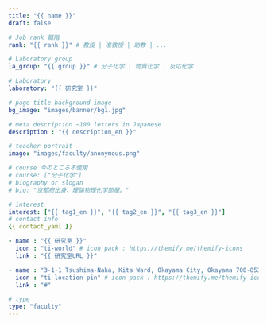 ```yaml
---
title: "{{ name }}"
draft: false

# Job rank 職階
rank: "{{ rank }}" # 教授 | 准教授 | 助教 | ...

# Laboratory group
la_group: "{{ group }}" # 分子化学 | 物質化学 | 反応化学

# Laboratory
laboratory: "{{ 研究室 }}"

# page title background image
bg_image: "images/banner/bg1.jpg"

# meta description ~100 letters in Japanese
description : "{{ description_en }}"

# teacher portrait
image: "images/faculty/anonymous.png"

# course 今のところ不使用
# course: ["分子化学"]
# biography or slogan
# bio: "京都府出身、理論物理化学部屋。"

# interest
interest: ["{{ tag1_en }}", "{{ tag2_en }}", "{{ tag3_en }}"]
# contact info
{{ contact_yaml }}

- name : "{{ 研究室 }}"
  icon : "ti-world" # icon pack : https://themify.me/themify-icons
  link : "{{ 研究室URL }}"

- name : "3-1-1 Tsushima-Naka, Kita Ward, Okayama City, Okayama 700-8530"
  icon : "ti-location-pin" # icon pack : https://themify.me/themify-icons
  link : "#"

# type
type: "faculty"
---
```

